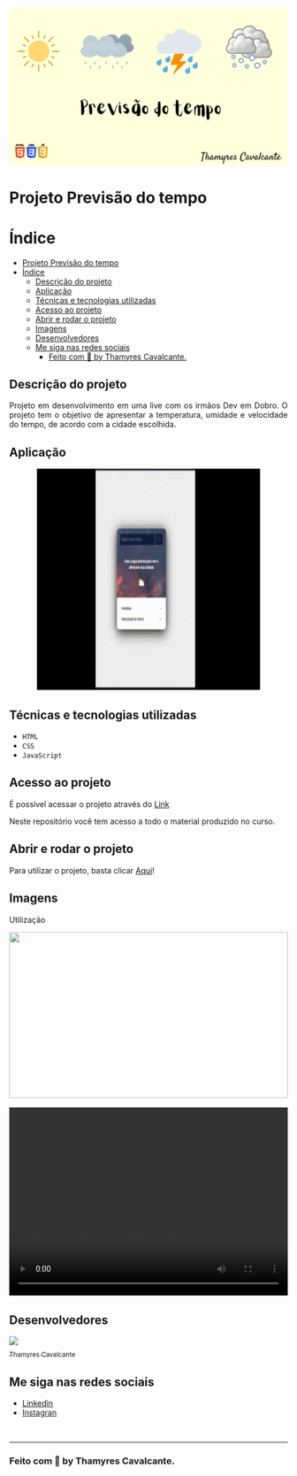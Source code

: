 
![](./src/imagens/Capa.png)


# Projeto Previsão do tempo


# Índice 

- [Projeto Previsão do tempo](#projeto-previsão-do-tempo)
- [Índice](#índice)
  - [Descrição do projeto](#descrição-do-projeto)
  - [Aplicação](#aplicação)
  - [Técnicas e tecnologias utilizadas](#técnicas-e-tecnologias-utilizadas)
  - [Acesso ao projeto](#acesso-ao-projeto)
  - [Abrir e rodar o projeto](#abrir-e-rodar-o-projeto)
  - [Imagens](#imagens)
  - [Desenvolvedores](#desenvolvedores)
  - [Me siga nas redes sociais](#me-siga-nas-redes-sociais)
    - [Feito com 💜 by Thamyres Cavalcante.](#feito-com--by-thamyres-cavalcante)

## Descrição do projeto 

<p align="justify">
 Projeto em desenvolvimento em uma live com os irmãos Dev em Dobro. O projeto tem o objetivo de apresentar a temperatura, umidade e velocidade do tempo, de acordo com a cidade escolhida.
</p>


## Aplicação

<div align="center">

<img width="80%" height="400" src="./src/imagens/Instrução de como usar.gif"></img>

</div>

## Técnicas e tecnologias utilizadas

- ``HTML``
- ``CSS``
- ``JavaScript``


## Acesso ao projeto

É possível acessar o projeto através do [Link](https://github.com/Thamyresmya/Previsao-Tempo)

Neste repositório você tem acesso a todo o material produzido no curso.


## Abrir e rodar o projeto

Para utilizar o projeto, basta clicar [Aqui](https://thamyresmya.github.io/Previsao-Tempo/)!


## Imagens
Utilização

<img width="100%" height="300" src="./src/imagens/Previsão do tempo.gif"></img>

<video width="100%" height="340" controls>
  <source src="./src/imagens/Previsão do tempo.mp4" type="video/mp4">
</video>


## Desenvolvedores

[<img src="https://github.com/Thamyresmya.png" width=115><br><sub>Thamyres Cavalcante</sub>](https://github.com/Thamyresmya) 



## Me siga nas redes sociais

- [Linkedin](https://www.linkedin.com/in/thamyrescavalcante/)
- [Instagran](https://www.instagram.com/thamyres__cavalcante/)

<br>

---

### Feito com 💜 by Thamyres Cavalcante.




